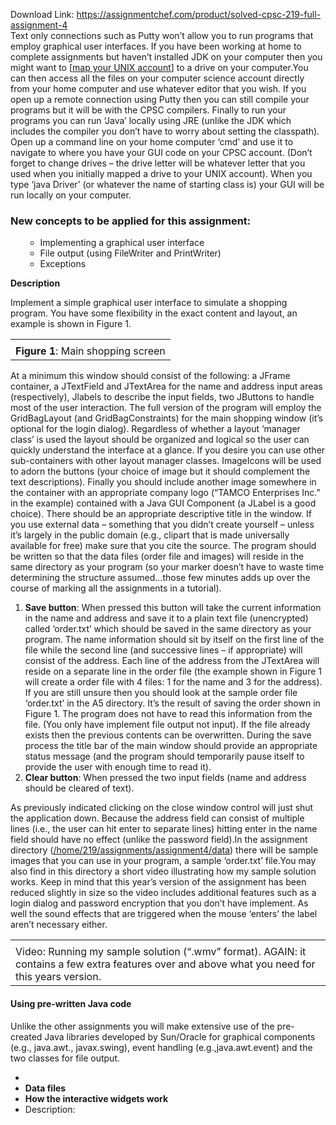 Download Link: https://assignmentchef.com/product/solved-cpsc-219-full-assignment-4
<br>
Text only connections such as Putty won’t allow you to run programs that employ graphical user interfaces. If you have been working at home to complete assignments but haven’t installed JDK on your computer then you might want to [<a href="http://pages.cpsc.ucalgary.ca/~tamj/resources/drivemapping.pdf">map your UNIX account</a>] to a drive on your computer.You can then access all the files on your computer science account directly from your home computer and use whatever editor that you wish. If you open up a remote connection using Putty then you can still compile your programs but it will be with the CPSC compilers. Finally to run your programs you can run ‘Java’ locally using JRE (unlike the JDK which includes the compiler you don’t have to worry about setting the classpath). Open up a command line on your home computer ‘cmd’ and use it to navigate to where you have your GUI code on your CPSC account. (Don’t forget to change drives – the drive letter will be whatever letter that you used when you initially mapped a drive to your UNIX account). When you type ‘java Driver’ (or whatever the name of starting class is) your GUI will be run locally on your computer.

<h3><strong>New concepts to be applied for this assignment:</strong></h3>

<ul>

 <li style="list-style-type: none;">

  <ul>

   <li>Implementing a graphical user interface</li>

   <li>File output (using FileWriter and PrintWriter)</li>

   <li>Exceptions</li>

  </ul></li>

</ul>




<strong>Description</strong>

Implement a simple graphical user interface to simulate a shopping program. You have some flexibility in the exact content and layout, an example is shown in Figure 1.

<table width="100%">

 <tbody>

  <tr>

   <td></td>

  </tr>

  <tr>

   <td><strong>Figure 1</strong>: Main shopping screen</td>

  </tr>

 </tbody>

</table>

At a minimum this window should consist of the following: a JFrame container, a JTextField and JTextArea for the name and address input areas (respectively), Jlabels to describe the input fields, two JButtons to handle most of the user interaction. The full version of the program will employ the GridBagLayout (and GridBagConstraints) for the main shopping window (it’s optional for the login dialog). Regardless of whether a layout ‘manager class’ is used the layout should be organized and logical so the user can quickly understand the interface at a glance. If you desire you can use other sub-containers with other layout manager classes. ImageIcons will be used to adorn the buttons (your choice of image but it should complement the text descriptions).  Finally you should include another image somewhere in the container with an appropriate company logo (“TAMCO Enterprises Inc.” in the example) contained with a Java GUI Component (a JLabel is a good choice). There should be an appropriate descriptive title in the window. If you use external data – something that you didn’t create yourself – unless it’s largely in the public domain (e.g., clipart that is made universally available for free) make sure that you cite the source. The program should be written so that the data files (order file and images) will reside in the same directory as your program (so your marker doesn’t have to waste time determining the structure assumed…those few minutes adds up over the course of marking all the assignments in a tutorial).

<ol>

 <li><strong>Save button</strong>: When pressed this button will take the current information in the name and address and save it to a plain text file (unencrypted) called ‘order.txt’ which should be saved in the same directory as your program. The name information should sit by itself on the first line of the file while the second line (and successive lines – if appropriate) will consist of the address. Each line of the address from the JTextArea will reside on a separate line in the order file (the example shown in Figure 1 will create a order file with 4 files: 1 for the name and 3 for the address). If you are still unsure then you should look at the sample order file ‘order.txt’ in the A5 directory. It’s the result of saving the order shown in Figure 1. The program does not have to read this information from the file. (You only have implement file output not input). If the file already exists then the previous contents can be overwritten. During the save process the title bar of the main window should provide an appropriate status message (and the program should temporarily pause itself to provide the user with enough time to read it).</li>

 <li><strong>Clear button</strong>: When pressed the two input fields (name and address should be cleared of text).</li>

</ol>

As previously indicated clicking on the close window control will just shut the application down. Because the address field can consist of multiple lines (i.e., the user can hit enter to separate lines) hitting enter in the name field should have no effect (unlike the password field).In the assignment directory (<a href="http://pages.cpsc.ucalgary.ca/~tamj/2016/219W/assignments/assignment4/assignment4/data">/home/219/assignments/assignment4/data</a>) there will be sample images that you can use in your program, a sample ‘order.txt’ file.You may also find in this directory a short video illustrating how my sample solution works. Keep in mind that this year’s version of the assignment has been reduced slightly in size so the video includes additional features such as a login dialog and password encryption that you don’t have implement. As well the sound effects that are triggered when the mouse ‘enters’ the label aren’t necessary either.

<table width="100%">

 <tbody>

  <tr>

   <td></td>

  </tr>

  <tr>

   <td>Video: Running my sample solution (“.wmv” format). AGAIN: it contains a few extra features over and above what you need for this years version.</td>

  </tr>

 </tbody>

</table>

<h4><strong>Using pre-written Java code</strong></h4>

Unlike the other assignments you will make extensive use of the pre-created Java libraries developed by Sun/Oracle for graphical components (e.g., java.awt., javax.swing), event handling (e.g.,java.awt.event) and the two classes for file output.

<ul>

 <li></li>

 <li><strong>Data files</strong></li>

 <li><strong>How the interactive widgets work</strong></li>

 <li>Description:</li>

</ul>